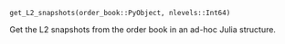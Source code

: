 ```
get_L2_snapshots(order_book::PyObject, nlevels::Int64)
```

Get the L2 snapshots from the order book in an ad-hoc Julia structure.
